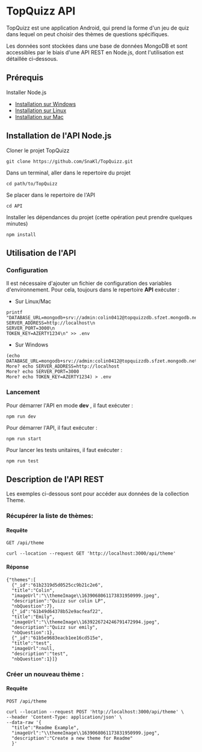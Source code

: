 # TopQuizz API

TopQuizz est une application Android, qui prend la forme d'un jeu de quiz dans lequel on peut choisir des thèmes de questions spécifiques.

Les données sont stockées dans une base de données MongoDB et sont accessibles par le biais d'une API REST en Node.js, dont l'utilisation est détaillée ci-dessous.

## Prérequis

Installer Node.js
* [Installation sur Windows](https://nodejs.org/dist/v16.13.1/node-v16.13.1-x86.msi)
* [Installation sur Linux](https://nodejs.org/dist/v16.13.1/node-v16.13.1.tar.gz)
* [Installation sur Mac](https://nodejs.org/dist/v16.13.1/node-v16.13.1.pkg)

## Installation de l'API Node.js

Cloner le projet TopQuizz 
``` 
git clone https://github.com/SnaKl/TopQuizz.git
```

Dans un terminal, aller dans le repertoire du projet 
```
cd path/to/TopQuizz
```
Se placer dans le repertoire de l'API
```
cd API
```
Installer les dépendances du projet (cette opération peut prendre quelques minutes)
```
npm install
```
## Utilisation de l'API

### Configuration 

Il est nécessaire d'ajouter un fichier de configuration des variables d'environnement. Pour cela, toujours dans le repertoire __API__  exécuter :
* Sur Linux/Mac 
``` 
printf "DATABASE_URL=mongodb+srv://admin:colin0412@topquizzdb.sfzet.mongodb.net/TopQuizz\n
SERVER_ADDRESS=http://localhost\n
SERVER_PORT=3000\n
TOKEN_KEY=AZERTY1234\n" >> .env
```
* Sur Windows 
``` 
(echo DATABASE_URL=mongodb+srv://admin:colin0412@topquizzdb.sfzet.mongodb.net/TopQuizz
More? echo SERVER_ADDRESS=http://localhost 
More? echo SERVER_PORT=3000
More? echo TOKEN_KEY=AZERTY1234) > .env
```

### Lancement 
Pour démarrer l'API en mode __dev__ , il faut exécuter : 
```
npm run dev
```

Pour démarrer l'API, il faut exécuter :
```
npm run start
```

Pour lancer les tests unitaires, il faut exécuter :
```
npm run test
```

## Description de l'API REST

Les exemples ci-dessous sont pour accéder aux données de la collection Theme.

### Récupérer la liste de thèmes:

#### Requête 
```GET /api/theme```

```
curl --location --request GET 'http://localhost:3000/api/theme'
```
#### Réponse 

```
{"themes":[
  {"_id":"61b2319d5d0525cc9b21c2e6",
  "title":"Colin",
  "imageUrl":"\\themeImage\\1639068061173831950999.jpeg",
  "description":"Quizz sur colin LP",
  "nbQuestion":7},
  {"_id":"61b49d64378b52e9acfeaf22",
  "title":"Emily",
  "imageUrl":"\\themeImage\\1639226724246791472994.jpeg",
  "description":"Quizz sur emily",
  "nbQuestion":1},
  {"_id":"61b5e9683eacb1ee16cd515e",
  "title":"test",
  "imageUrl":null,
  "description":"test",
  "nbQuestion":1}]}
```

### Créer un nouveau thème :

#### Requête 
```POST /api/theme```

```
curl --location --request POST 'http://localhost:3000/api/theme' \
--header 'Content-Type: application/json' \
--data-raw '{
  "title":"Readme Example",
  "imageUrl":"\\themeImage\\1639068061173831950999.jpeg",
  "description":"Create a new theme for Readme"
  }'
```


